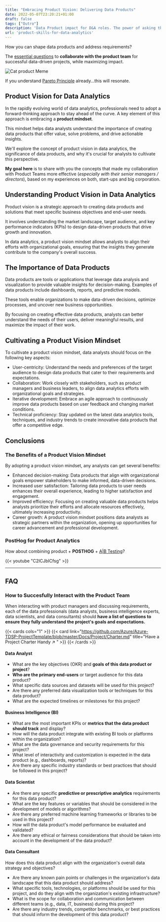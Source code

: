 ```yaml
---
title: "Embracing Product Vision: Delivering Data Products"
date: 2022-05-07T23:20:21+01:00
draft: false
tags: ["Outro"]
description: 'Data Product impact for D&A roles. The power of asking the right questions.'
url: 'product-skills-for-data-analytics'
---
```



How you can shape data products and address requirements?

The [essential questions](#faq) to **collaborate with the product team** for successful data-driven projects, while maximizing impact.

![Cat product Meme](/blog_img/memes/features-vs-needs.png)


If you understand [Pareto Principle](https://jalcocert.github.io/JAlcocerT/pareto-principle-for-data-analytics/) already...this will resonate.

## Product Vision for Data Analytics

In the rapidly evolving world of data analytics, professionals need to adopt a forward-thinking approach to stay ahead of the curve. A key element of this approach is embracing a **product mindset**.

This mindset helps data analysts understand the importance of creating data products that offer value, solve problems, and drive actionable insights.

We'll explore the concept of product vision in data analytics, the significance of data products, and why it's crucial for analysts to cultivate this perspective.

**My goal here** is to share with you the concepts that made my collaboration with Product Teams more effective (*especially with their senior managers / directors*), based on my experiences on both, start-ups and big corporation.

## Understanding Product Vision in Data Analytics

Product vision is a strategic approach to creating data products and solutions that meet specific business objectives and end-user needs.

It involves understanding the market landscape, target audience, and key performance indicators (KPIs) to design data-driven products that drive growth and innovation. 

In data analytics, a product vision mindset allows analysts to align their efforts with organizational goals, ensuring that the insights they generate contribute to the company's overall success.



## The Importance of Data Products

Data products are tools or applications that leverage data analysis and visualization to provide valuable insights for decision-making. Examples of data products include dashboards, reports, and predictive models. 

These tools enable organizations to make data-driven decisions, optimize processes, and uncover new business opportunities. 

By focusing on creating effective data products, analysts can better understand the needs of their users, deliver meaningful results, and maximize the impact of their work.

## Cultivating a Product Vision Mindset

To cultivate a product vision mindset, data analysts should focus on the following key aspects:

* User-centricity: Understand the needs and preferences of the target audience to design data products that cater to their requirements and expectations.
* Collaboration: Work closely with stakeholders, such as product managers and business leaders, to align data analytics efforts with organizational goals and strategies.
* Iterative development: Embrace an agile approach to continuously improve data products based on user feedback and changing market conditions.
* Technical proficiency: Stay updated on the latest data analytics tools, techniques, and industry trends to create innovative data products that offer a competitive edge.

## Conclusions

### The Benefits of a Product Vision Mindset

By adopting a product vision mindset, any analysts can get several benefits:

* Enhanced decision-making: Data products that align with organizational goals empower stakeholders to make informed, data-driven decisions.
* Increased user satisfaction: Tailoring data products to user needs enhances their overall experience, leading to higher satisfaction and engagement.
* Improved efficiency: Focusing on creating valuable data products helps analysts prioritize their efforts and allocate resources effectively, ultimately increasing productivity.
* Career growth: A product vision mindset positions data analysts as strategic partners within the organization, opening up opportunities for career advancement and professional development.

### PostHog for Product Analytics

How about combining product + **POSTHOG** + [A|B Testing](https://jalcocert.github.io/JAlcocerT/AB-Testing-for-data-analytics/)?

<!-- https://www.youtube.com/watch?v=C2ICJbICfsg -->

{{< youtube "C2ICJbICfsg" >}}


---

## FAQ

### How to Succesfully Interact with the Product Team

When interacting with product managers and discussing requirements, each of the data professionals (data analysts, business intelligence experts, data scientists, and data consultants) should **have a list of questions to ensure they fully understand the project's goals and expectations.** 

{{< cards cols="1" >}}
  {{< card link="https://github.com/Azure/Azure-TDSP-ProjectTemplate/blob/master/Docs/Project/Charter.md" title="Have a Project Charter Handy ↗ " >}}
{{< /cards >}}

#### Data Analyst

* What are the key objectives (OKR) and **goals of this data product or project**?
* **Who are the primary end-users** or target audience for this data product?
* What specific data sources and datasets will be used for this project?
* Are there any preferred data visualization tools or techniques for this data product?
* What are the expected timelines or milestones for this project?

#### Business Intelligence (BI)

* What are the most important KPIs or **metrics that the data product should track** and display?
* How will the data product integrate with existing BI tools or platforms within the organization?
* What are the data governance and security requirements for this project?
* What level of interactivity and customization is expected in the data product (e.g., dashboards, reports)?
* Are there any specific industry standards or best practices that should be followed in this project?

#### Data Scientist

* Are there any specific **predictive or prescriptive analytics** requirements for this data product?
* What are the key features or variables that should be considered in the development of models or algorithms?
* Are there any preferred machine learning frameworks or libraries to be used in this project?
* How will the data product's model performance be evaluated and validated?
* Are there any ethical or fairness considerations that should be taken into account in the development of the data product?

#### Data Consultant

How does this data product align with the organization's overall data strategy and objectives?

* Are there any known pain points or challenges in the organization's data landscape that this data product should address?
* What specific tools, technologies, or platforms should be used for this project, and do they align with the organization's existing infrastructure?
* What is the scope for collaboration and communication between different teams (e.g., data, IT, business) during this project?
* Are there any industry trends, competitor benchmarks, or best practices that should inform the development of this data product?